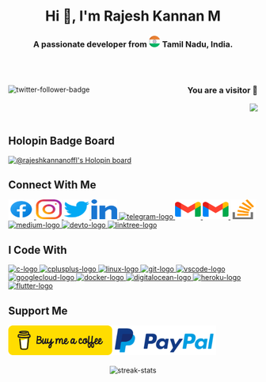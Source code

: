 <h1 align="center"> Hi 👋, I'm Rajesh Kannan M </h1>
<h3 align="center"> A passionate developer from <img src="./assets/icons/india.png" width=23" /> Tamil Nadu, India. </h3>

<br></br>

<div align="left"> <a href="https://twitter.com/rajeshkoffl" target="_blank">
  <img align="left" src="https://img.shields.io/twitter/follow/rajeshkoffl?logo=twitter&style=for-the-badge" alt="twitter-follower-badge"/> </a>
  <a> <h3 align="right"> You are a visitor 👀 </h3>
    <img align="right" src="https://profile-counter.glitch.me/r/count.svg?"/> </a>
</div>

<br> </br>

## Holopin Badge Board

[![@rajeshkannanoffl's Holopin board](https://holopin.me/rajeshkannanoffl)](https://holopin.io/@rajeshkannanoffl)

## Connect With Me

<div align="left">
  <a href="https://facebook.com/rajeshkannanoffl" target="_blank"> <img src="./assets/icons/facebook.svg" width="52" height="40" alt="facebook-logo"/> </a>
  <a href="https://instagram.com/rajeshkannanoffl" target="_blank"> <img src="./assets/icons/instagram.svg" width="52" height="40" alt="instagram-logo"/> </a>
  <a href="https://twitter.com/rajeshkoffl" target="_blank"> <img src="./assets/icons/twitter.svg" width="52" height="40" alt="twitter-logo"/> </a>
  <a href="https://linkedin.com/in/rajeshkannanoffl" target="_blank"> <img src="./assets/icons/linked-in-alt.svg" width="52" height="40" alt="linkedin-logo"/> </a>
  <a href="https://telegram.dog/rajeshkannanoffl" target="_blank"> <img src="./assets/icons/telegram.svg" width="52" height="40" alt="telegram-logo"/> </a>
  <a href="mailto:rajeshkannan.offl@gmail.com" target="_blank"> <img src="./images/png/gmail.png" width="52" height="40" alt="gmail-logo"/> </a>
  <a href="mailto:rajeshkannanoffl@outlook.com" target="_blank"> <img src="./images/png/gmail.png" width="52" height="40" alt="microsoft-outlook-logo"/> </a>
  <a href="https://stackoverflow.com/users/19619643" target="_blank"> <img src="./assets/icons/stack-overflow.svg" width="52" height="40" alt="stackoverflow-logo"/> </a>
  <a href="https://medium.com/@rajeshkannanoffl" target="_blank"> <img src="./assets/icons/medium.svg" width="52" height="40" alt="medium-logo"/> </a>
  <a href="https://dev.to/rajeshkannanoffl" target="_blank"> <img src="./assets/icons/devto.svg" width="52" height="40" alt="devto-logo"/> </a>
  <a href="https://linktr.ee/rajeshkannanoffl" target="_blank"> <img src="./assets/icons/linktree.svg" width="52" height="40" alt="linktree-logo"/> </a>
</div>

## I Code With

<div align="left">
  <a href="https://www.cprogramming.com/" target="_blank">
    <img src="https://cdn.jsdelivr.net/gh/devicons/devicon/icons/c/c-original.svg" height="40" width="52" alt="c-logo"/> </a>
  <a href="https://cplusplus.com" target="_blank">
    <img src="https://cdn.jsdelivr.net/gh/devicons/devicon/icons/cplusplus/cplusplus-original.svg" height="40" width="52" alt="cplusplus-logo"/> </a>
  <a href="https://kernel.org/" target="_blank">
    <img src="https://cdn.jsdelivr.net/gh/devicons/devicon/icons/linux/linux-original.svg" height="40" width="52" alt="linux-logo"/> </a>
  <a href="https://git-scm.com/" target="_blank">
    <img src="https://cdn.jsdelivr.net/gh/devicons/devicon/icons/git/git-original.svg" height="40" width="52" alt="git-logo"/> </a>
  <a href="https://code.visualstudio.com/" target="_blank">
    <img src="https://cdn.jsdelivr.net/gh/devicons/devicon/icons/vscode/vscode-original.svg" height="40" width="52" alt="vscode-logo"/> </a>
  <a href="https://cloud.google.com/" target="_blank">
    <img src="https://cdn.jsdelivr.net/gh/devicons/devicon/icons/googlecloud/googlecloud-original.svg" height="40" width="52" alt="googlecloud-logo"/> </a>
  <a href="https://www.docker.com/" target="_blank">
    <img src="https://cdn.jsdelivr.net/gh/devicons/devicon/icons/docker/docker-original.svg" height="40" width="52" alt="docker-logo"/> </a>
  <a href="https://www.digitalocean.com/" target="_blank">
    <img src="https://cdn.jsdelivr.net/gh/devicons/devicon/icons/digitalocean/digitalocean-original.svg" height="40" width="52" alt="digitalocean-logo"/> </a>
  <a href="https://heroku.com" target="_blank">
    <img src="https://cdn.jsdelivr.net/gh/devicons/devicon/icons/heroku/heroku-original.svg" height="40" width="52" alt="heroku-logo"/> </a>
  <a href="https://flutter.dev/" target="_blank">
    <img src="https://cdn.jsdelivr.net/gh/devicons/devicon/icons/flutter/flutter-original.svg" height="40" width="52" alt="flutter-logo"/> </a>
</div>

## Support Me

<div align="left">
  <a href="https://www.buymeacoffee.com/rajeshkannanm"> <img align="left" src="./assets/icons/buy-me-a-coffee.png" height="60" width="210" alt="buymeacofee-logo"/> </a>
  <a href="https://www.paypal.me/rajeshkannanoffl"> <img align="left" src="./assets/icons/paypal.png" height="60" width="210" alt="paypal-logo"/> </a>
</div>

<br> </br> <br> </br>

<div align="center"> <img src="https://github-readme-streak-stats.herokuapp.com/?user=rajeshkannanoffl&" alt="streak-stats"/> </div>